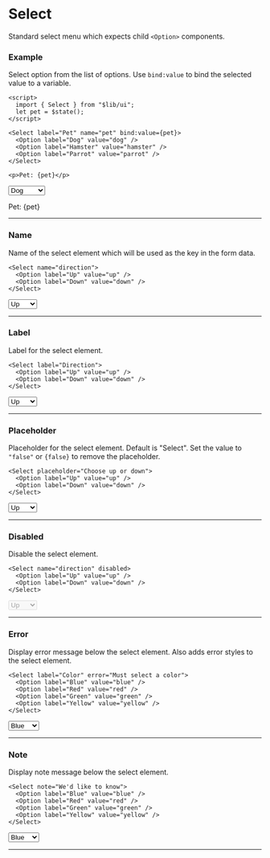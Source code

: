 <script>
    import { Select, Option, Button } from "$lib/ui";
    import Tables from './Tables.svelte';
    let pet = $state();
</script>

# Select

Standard select menu which expects child `<Option>` components.

### Example

Select option from the list of options. Use `bind:value` to bind the selected value to a variable.

```svelte
<script>
  import { Select } from "$lib/ui";
  let pet = $state();
</script>

<Select label="Pet" name="pet" bind:value={pet}>
  <Option label="Dog" value="dog" />
  <Option label="Hamster" value="hamster" />
  <Option label="Parrot" value="parrot" />
</Select>

<p>Pet: {pet}</p>

```
<Select label="Pet" bind:value={pet}>
  <Option label="Dog" value="dog" />
  <Option label="Hamster" value="hamster" />
  <Option label="Parrot" value="parrot" />
</Select>

<p>Pet: {pet}</p>

---

### Name

Name of the select element which will be used as the key in the form data.

```svelte
<Select name="direction">
  <Option label="Up" value="up" />
  <Option label="Down" value="down" />
</Select>

```
<Select name="direction">
  <Option label="Up" value="up" />
  <Option label="Down" value="down" />
</Select>

---

### Label

Label for the select element.

```svelte
<Select label="Direction">
  <Option label="Up" value="up" />
  <Option label="Down" value="down" />
</Select>

```
<Select label="Direction">
  <Option label="Up" value="up" />
  <Option label="Down" value="down" />
</Select>

---

### Placeholder

Placeholder for the select element. Default is "Select". Set the value to `"false"` or `{false}` to remove the placeholder.

```svelte
<Select placeholder="Choose up or down">
  <Option label="Up" value="up" />
  <Option label="Down" value="down" />
</Select>

```
<Select placeholder="Choose up or down">
  <Option label="Up" value="up" />
  <Option label="Down" value="down" />
</Select>

---

### Disabled

Disable the select element.

```svelte
<Select name="direction" disabled>
  <Option label="Up" value="up" />
  <Option label="Down" value="down" />
</Select>

```
<Select name="direction" disabled>
  <Option label="Up" value="up" />
  <Option label="Down" value="down" />
</Select>

---

### Error

Display error message below the select element. Also adds error styles to the select element.

```svelte
<Select label="Color" error="Must select a color">
  <Option label="Blue" value="blue" />
  <Option label="Red" value="red" />
  <Option label="Green" value="green" />
  <Option label="Yellow" value="yellow" />
</Select>

```
<Select label="Color" error="Must select a color">
  <Option label="Blue" value="blue" />
  <Option label="Red" value="red" />
  <Option label="Green" value="green" />
  <Option label="Yellow" value="yellow" />
</Select>

---

### Note

Display note message below the select element.

```svelte
<Select note="We'd like to know">
  <Option label="Blue" value="blue" />
  <Option label="Red" value="red" />
  <Option label="Green" value="green" />
  <Option label="Yellow" value="yellow" />
</Select>

```
<Select note="We'd like to know">
  <Option label="Blue" value="blue" />
  <Option label="Red" value="red" />
  <Option label="Green" value="green" />
  <Option label="Yellow" value="yellow" />
</Select>

---

<Tables />
